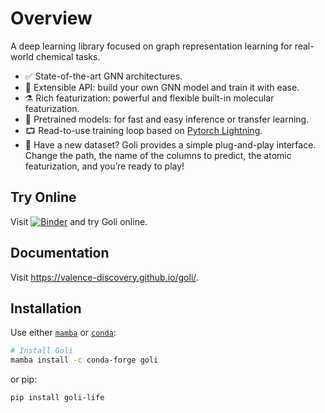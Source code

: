 # Overview

A deep learning library focused on graph representation learning for real-world chemical tasks.

- ✅ State-of-the-art GNN architectures.
- 🐍 Extensible API: build your own GNN model and train it with ease.
- ⚗️ Rich featurization: powerful and flexible built-in molecular featurization.
- 🧠 Pretrained models: for fast and easy inference or transfer learning.
- ⮔ Read-to-use training loop based on [Pytorch Lightning](https://www.pytorchlightning.ai/).
- 🔌 Have a new dataset? Goli provides a simple plug-and-play interface. Change the path, the name of the columns to predict, the atomic featurization, and you’re ready to play!

## Try Online

Visit [![Binder](http://mybinder.org/badge_logo.svg)](https://mybinder.org/v2/gh/valence-discovery/goli/master?urlpath=lab/tree/docs/*tutorials*.ipynb) and try Goli online.

## Documentation

Visit https://valence-discovery.github.io/goli/.

## Installation

Use either [`mamba`](https://github.com/mamba-org/mamba) or [`conda`](https://docs.conda.io/en/latest/):

```bash
# Install Goli
mamba install -c conda-forge goli
```

or pip:

```bash
pip install goli-life
```
